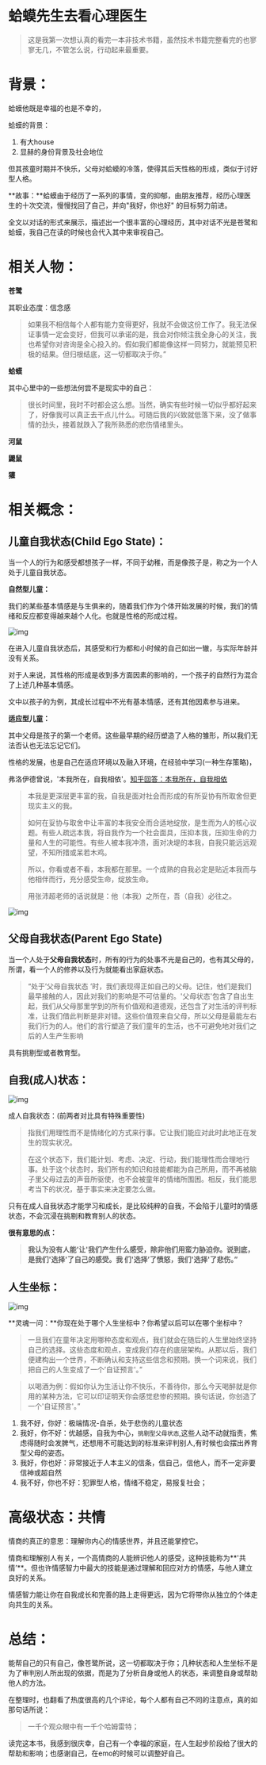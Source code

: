 # 蛤蟆先生去看心理医生

> 这是我第一次想认真的看完一本非技术书籍，虽然技术书籍完整看完的也寥寥无几，不管怎么说，行动起来最重要。

# 背景：

蛤蟆他既是幸福的也是不幸的，

蛤蟆的背景：

1. 有大house
2. 显赫的身份背景及社会地位

但其孩童时期并不快乐，父母对蛤蟆的冷落，使得其后天性格的形成，类似于讨好型人格。

**故事：**蛤蟆由于经历了一系列的事情，变的抑郁，由朋友推荐，经历心理医生的十次交流，慢慢找回了自己，并向"我好，你也好" 的目标努力前进。

全文以对话的形式来展示，描述出一个很丰富的心理经历，其中对话不光是苍鹭和蛤蟆，我自己在读的时候也会代入其中来审视自己。

# 相关人物：

**苍鹭**

其职业态度：信念感

> 如果我不相信每个人都有能力变得更好，我就不会做这份工作了。我无法保证事情一定会变好，但我可以承诺的是，我会对你倾注我全身心的关注，我也希望你对咨询是全心投入的。假如我们都能像这样一同努力，就能预见积极的结果。但归根结底，这一切都取决于你。”

**蛤蟆**

其中心里中的一些想法何尝不是现实中的自己：

> 很长时间里，我时不时都会这么想。当然，确实有些时候一切似乎都好起来了，好像我可以真正去干点儿什么。可随后我的兴致就低落下来，没了做事情的劲头，接着就跌入了我所熟悉的悲伤情绪里头。

**河鼠**

**鼹鼠**

**獾**

# 相关概念：

## 儿童自我状态(Child Ego State)：

当一个人的行为和感受都想孩子一样，不同于幼稚，而是像孩子是，称之为一个人处于儿童自我状态。

**自然型儿童：**

我们的某些基本情感是与生俱来的，随着我们作为个体开始发展的时候，我们的情绪和反应都变得越来越个人化。也就是性格的形成过程。

![img](https://xbhog-img.oss-cn-hangzhou.aliyuncs.com/2022/20220528215616.png)

在进入儿童自我状态后，其感受和行为都和小时候的自己如出一辙，与实际年龄并没有关系。

对于人来说，其性格的形成是收到多方面因素的影响的，一个孩子的自然行为混合了上述几种基本情感。

文中以孩子的为例，其成长过程中不光有基本情感，还有其他因素参与进来。

**适应型儿童：**

其中父母是孩子的第一个老师。这些最早期的经历塑造了人格的雏形，所以我们无法否认也无法忘记它们。

性格的发展，也是自己在适应环境以及融入环境，在经验中学习(一种生存策略)，

弗洛伊德曾说，'本我所在，自我相依'。[知乎回答：本我所在，自我相依](https://www.zhihu.com/question/452362334/answer/1811661813)

> 本我是更深层更丰富的我，自我是面对社会而形成的有所妥协有所取舍但更现实主义的我。
>
> 如何在妥协与取舍中让丰富的本我安全而合适地绽放，是生而为人的核心议题。有些人疏远本我，将自我作为一个社会面具，压抑本我，压抑生命的力量和人生的可能性。有些人被本我冲溃，面对决堤的本我，自我只能远远观望，不知所措或呆若木鸡。
>
> 所以，你看或者不看，本我都在那里。一个成熟的自我必定是贴近本我而与他相伴而行，充分感受生命，绽放生命。
>
> 用张沛超老师的话说就是：他（本我）之所在，吾（自我）必往之。

![img](https://xbhog-img.oss-cn-hangzhou.aliyuncs.com/2022/20220528221421.png)

## 父母自我状态(Parent Ego State)

当一个人处于**父母自我状态**时，所有的行为的处事不光是自己的，也有其父母的，所谓，看一个人的修养以及行为就能看出家庭状态。

> “处于’父母自我状态 ’时，我们表现得正如自己的父母。记住，他们是我们最早接触的人，因此对我们的影响是不可估量的。'父母状态'包含了自出生起，我们从父母那里学到的所有价值观和道德观，还包含了对生活的评判标准，让我们借此判断是非对错。这些价值观来自父母，所以父母是最能左右我们行为的人。他们的言行塑造了我们童年的生活，也不可避免地对我们之后的人生产生影响

具有挑剔型或者教育型。

## 自我(成人)状态：

![img](https://xbhog-img.oss-cn-hangzhou.aliyuncs.com/2022/20220528223212.png)

成人自我状态：(前两者对比具有特殊重要性)

> 指我们用理性而不是情绪化的方式来行事。它让我们能应对此时此地正在发生的现实状况。
>
> 在这个状态下，我们能计划、考虑、决定、行动，我们能理性而合理地行事。处于这个状态时，我们所有的知识和技能都能为自己所用，而不再被脑子里父母过去的声音所驱使，也不会被童年的情绪所围困。相反，我们能思考当下的状况，基于事实来决定要怎么做。

只有在成人自我状态才能学习和成长，是比较纯粹的自我，不会陷于儿童时的情感状态，不会沉浸在挑剔和教育别人的状态。

**很有意思的点：**

> **我认为没有人能’让'我们产生什么感受，除非他们用蛮力胁迫你。说到底，是我们'选择'了自己的感受。我 们'选择’了愤怒，我们'选择'了悲伤。”**

## 人生坐标：

![img](https://xbhog-img.oss-cn-hangzhou.aliyuncs.com/2022/20220604211516.png)

**灵魂一问：**你现在处于哪个人生坐标中？你希望以后可以在哪个坐标中？

> 一旦我们在童年决定用哪种态度和观点，我们就会在随后的人生里始终坚持自己的选择。这些态度和观点，变成我们存在的底层架构。从那以后，我们便建构出一个世界，不断确认和支持这些信念和预期。换一个词来说，我们把自己的人生变成了一个’自证预言'。”



> 以喝酒为例：假如你认为生活让你不快乐，不善待你，那么今天喝醉就是你用的某种方法，它可以印证明天你会感觉悲惨的预期。换句话说，你创造了一个'自证预言'。”

1. 我不好，你好：极端情况-自杀，处于悲伤的儿童状态
2. 我好，你不好：优越感，自我为中心，`挑剔型父母状态`,这些人动不动就指责，焦虑得随时会发脾气，还想用不可能达到的标准来评判别人,有时候也会摆出养育型父母的姿态。
3. 我好，你也好：非常接近于人本主义的信条，信自己，信他人，而不一定非要信神或超自然
4. 我不好，你也不好：犯罪型人格，情绪不稳定，易报复社会；

# 高级状态：共情

情商的真正的意思：理解你内心的情感世界，并且还能掌控它。

情商和理解别人有关，一个高情商的人能辨识他人的感受，这种技能称为**'共情’**。但也许情感智力中最大的技能是通过理解和回应对方的情感，与他人建立良好的关系。

情感智力能让你在自我成长和完善的路上走得更远，因为它将带你从独立的个体走向共生的关系。

# 总结：

能帮自己的只有自己，像苍鹭所说，这一切都取决于你；几种状态和人生坐标不是为了审判别人所出现的依据，而是为了分析自身或他人的状态，来调整自身或帮助他人的方法。

在整理时，也翻看了热度很高的几个评论，每个人都有自己不同的注意点，真的如那句话所说：

> 一千个观众眼中有一千个哈姆雷特；

读完这本书，我感到很庆幸，自己有一个幸福的家庭，在人生起步阶段给了很大的帮助和影响；也感谢自己，在emo的时候可以调整好自己。